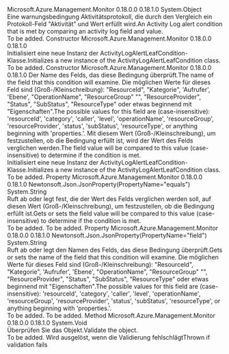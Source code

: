 <Type Name="ActivityLogAlertLeafCondition" FullName="Microsoft.Azure.Management.Monitor.Management.Models.ActivityLogAlertLeafCondition">
  <TypeSignature Language="C#" Value="public class ActivityLogAlertLeafCondition" />
  <TypeSignature Language="ILAsm" Value=".class public auto ansi beforefieldinit ActivityLogAlertLeafCondition extends System.Object" />
  <TypeSignature Language="DocId" Value="T:Microsoft.Azure.Management.Monitor.Management.Models.ActivityLogAlertLeafCondition" />
  <TypeSignature Language="VB.NET" Value="Public Class ActivityLogAlertLeafCondition" />
  <TypeSignature Language="F#" Value="type ActivityLogAlertLeafCondition = class" />
  <AssemblyInfo>
    <AssemblyName>Microsoft.Azure.Management.Monitor</AssemblyName>
    <AssemblyVersion>0.18.0.0</AssemblyVersion>
    <AssemblyVersion>0.18.1.0</AssemblyVersion>
  </AssemblyInfo>
  <Base>
    <BaseTypeName>System.Object</BaseTypeName>
  </Base>
  <Interfaces />
  <Docs>
    <summary>
            <span data-ttu-id="45eff-101">Eine warnungsbedingung Aktivitätsprotokoll, die durch den Vergleich ein Protokoll-Feld "Aktivität" und Wert erfüllt wird.</span><span class="sxs-lookup"><span data-stu-id="45eff-101">An Activity Log alert condition that is met by comparing an activity log field and value.</span></span>
            </summary>
    <remarks>To be added.</remarks>
  </Docs>
  <Members>
    <Member MemberName=".ctor">
      <MemberSignature Language="C#" Value="public ActivityLogAlertLeafCondition ();" />
      <MemberSignature Language="ILAsm" Value=".method public hidebysig specialname rtspecialname instance void .ctor() cil managed" />
      <MemberSignature Language="DocId" Value="M:Microsoft.Azure.Management.Monitor.Management.Models.ActivityLogAlertLeafCondition.#ctor" />
      <MemberSignature Language="VB.NET" Value="Public Sub New ()" />
      <MemberType>Constructor</MemberType>
      <AssemblyInfo>
        <AssemblyName>Microsoft.Azure.Management.Monitor</AssemblyName>
        <AssemblyVersion>0.18.0.0</AssemblyVersion>
        <AssemblyVersion>0.18.1.0</AssemblyVersion>
      </AssemblyInfo>
      <Parameters />
      <Docs>
        <summary>
            <span data-ttu-id="45eff-102">Initialisiert eine neue Instanz der ActivityLogAlertLeafCondition-Klasse.</span><span class="sxs-lookup"><span data-stu-id="45eff-102">Initializes a new instance of the ActivityLogAlertLeafCondition class.</span></span>
            </summary>
        <remarks>To be added.</remarks>
      </Docs>
    </Member>
    <Member MemberName=".ctor">
      <MemberSignature Language="C#" Value="public ActivityLogAlertLeafCondition (string field, string equals);" />
      <MemberSignature Language="ILAsm" Value=".method public hidebysig specialname rtspecialname instance void .ctor(string field, string equals) cil managed" />
      <MemberSignature Language="DocId" Value="M:Microsoft.Azure.Management.Monitor.Management.Models.ActivityLogAlertLeafCondition.#ctor(System.String,System.String)" />
      <MemberSignature Language="VB.NET" Value="Public Sub New (field As String, equals As String)" />
      <MemberSignature Language="F#" Value="new Microsoft.Azure.Management.Monitor.Management.Models.ActivityLogAlertLeafCondition : string * string -&gt; Microsoft.Azure.Management.Monitor.Management.Models.ActivityLogAlertLeafCondition" Usage="new Microsoft.Azure.Management.Monitor.Management.Models.ActivityLogAlertLeafCondition (field, equals)" />
      <MemberType>Constructor</MemberType>
      <AssemblyInfo>
        <AssemblyName>Microsoft.Azure.Management.Monitor</AssemblyName>
        <AssemblyVersion>0.18.0.0</AssemblyVersion>
        <AssemblyVersion>0.18.1.0</AssemblyVersion>
      </AssemblyInfo>
      <Parameters>
        <Parameter Name="field" Type="System.String" />
        <Parameter Name="equals" Type="System.String" />
      </Parameters>
      <Docs>
        <param name="field"><span data-ttu-id="45eff-103">Der Name des Felds, das diese Bedingung überprüft.</span><span class="sxs-lookup"><span data-stu-id="45eff-103">The name of the field that this condition will examine.</span></span> <span data-ttu-id="45eff-104">Die möglichen Werte für dieses Feld sind (Groß-/Kleinschreibung): "ResourceId", "Kategorie", 'Aufrufer', 'Ebene', "OperationName", "ResourceGroup" "", "ResourceProvider", "Status", "SubStatus", "ResourceType" oder etwas beginnend mit "Eigenschaften".</span><span class="sxs-lookup"><span data-stu-id="45eff-104">The possible values for this field are (case-insensitive): 'resourceId', 'category', 'caller', 'level', 'operationName', 'resourceGroup', 'resourceProvider', 'status', 'subStatus', 'resourceType', or anything beginning with 'properties.'.</span></span></param>
        <param name="equals"><span data-ttu-id="45eff-105">Mit diesem Wert (Groß-/Kleinschreibung), um festzustellen, ob die Bedingung erfüllt ist, wird der Wert des Felds verglichen werden.</span><span class="sxs-lookup"><span data-stu-id="45eff-105">The field value will be compared to this value (case-insensitive) to determine if the condition is met.</span></span></param>
        <summary>
            <span data-ttu-id="45eff-106">Initialisiert eine neue Instanz der ActivityLogAlertLeafCondition-Klasse.</span><span class="sxs-lookup"><span data-stu-id="45eff-106">Initializes a new instance of the ActivityLogAlertLeafCondition class.</span></span>
            </summary>
        <remarks>To be added.</remarks>
      </Docs>
    </Member>
    <Member MemberName="Equals">
      <MemberSignature Language="C#" Value="public string Equals { get; set; }" />
      <MemberSignature Language="ILAsm" Value=".property instance string Equals" />
      <MemberSignature Language="DocId" Value="P:Microsoft.Azure.Management.Monitor.Management.Models.ActivityLogAlertLeafCondition.Equals" />
      <MemberSignature Language="VB.NET" Value="Public Property Equals As String" />
      <MemberSignature Language="F#" Value="member this.Equals : string with get, set" Usage="Microsoft.Azure.Management.Monitor.Management.Models.ActivityLogAlertLeafCondition.Equals" />
      <MemberType>Property</MemberType>
      <AssemblyInfo>
        <AssemblyName>Microsoft.Azure.Management.Monitor</AssemblyName>
        <AssemblyVersion>0.18.0.0</AssemblyVersion>
        <AssemblyVersion>0.18.1.0</AssemblyVersion>
      </AssemblyInfo>
      <Attributes>
        <Attribute>
          <AttributeName>Newtonsoft.Json.JsonProperty(PropertyName="equals")</AttributeName>
        </Attribute>
      </Attributes>
      <ReturnValue>
        <ReturnType>System.String</ReturnType>
      </ReturnValue>
      <Docs>
        <summary>
            <span data-ttu-id="45eff-107">Ruft ab oder legt fest, die der Wert des Felds verglichen werden soll, auf diesen Wert (Groß-/Kleinschreibung), um festzustellen, ob die Bedingung erfüllt ist.</span><span class="sxs-lookup"><span data-stu-id="45eff-107">Gets or sets the field value will be compared to this value (case-insensitive) to determine if the condition is met.</span></span>
            </summary>
        <value>To be added.</value>
        <remarks>To be added.</remarks>
      </Docs>
    </Member>
    <Member MemberName="Field">
      <MemberSignature Language="C#" Value="public string Field { get; set; }" />
      <MemberSignature Language="ILAsm" Value=".property instance string Field" />
      <MemberSignature Language="DocId" Value="P:Microsoft.Azure.Management.Monitor.Management.Models.ActivityLogAlertLeafCondition.Field" />
      <MemberSignature Language="VB.NET" Value="Public Property Field As String" />
      <MemberSignature Language="F#" Value="member this.Field : string with get, set" Usage="Microsoft.Azure.Management.Monitor.Management.Models.ActivityLogAlertLeafCondition.Field" />
      <MemberType>Property</MemberType>
      <AssemblyInfo>
        <AssemblyName>Microsoft.Azure.Management.Monitor</AssemblyName>
        <AssemblyVersion>0.18.0.0</AssemblyVersion>
        <AssemblyVersion>0.18.1.0</AssemblyVersion>
      </AssemblyInfo>
      <Attributes>
        <Attribute>
          <AttributeName>Newtonsoft.Json.JsonProperty(PropertyName="field")</AttributeName>
        </Attribute>
      </Attributes>
      <ReturnValue>
        <ReturnType>System.String</ReturnType>
      </ReturnValue>
      <Docs>
        <summary>
            <span data-ttu-id="45eff-108">Ruft ab oder legt den Namen des Felds, das diese Bedingung überprüft.</span><span class="sxs-lookup"><span data-stu-id="45eff-108">Gets or sets the name of the field that this condition will examine.</span></span> <span data-ttu-id="45eff-109">Die möglichen Werte für dieses Feld sind (Groß-/Kleinschreibung): "ResourceId", "Kategorie", 'Aufrufer', 'Ebene', "OperationName", "ResourceGroup" "", "ResourceProvider", "Status", "SubStatus", "ResourceType" oder etwas beginnend mit "Eigenschaften".</span><span class="sxs-lookup"><span data-stu-id="45eff-109">The possible values for this field are (case-insensitive): 'resourceId', 'category', 'caller', 'level', 'operationName', 'resourceGroup', 'resourceProvider', 'status', 'subStatus', 'resourceType', or anything beginning with 'properties.'.</span></span>
            </summary>
        <value>To be added.</value>
        <remarks>To be added.</remarks>
      </Docs>
    </Member>
    <Member MemberName="Validate">
      <MemberSignature Language="C#" Value="public virtual void Validate ();" />
      <MemberSignature Language="ILAsm" Value=".method public hidebysig newslot virtual instance void Validate() cil managed" />
      <MemberSignature Language="DocId" Value="M:Microsoft.Azure.Management.Monitor.Management.Models.ActivityLogAlertLeafCondition.Validate" />
      <MemberSignature Language="VB.NET" Value="Public Overridable Sub Validate ()" />
      <MemberSignature Language="F#" Value="abstract member Validate : unit -&gt; unit&#xA;override this.Validate : unit -&gt; unit" Usage="activityLogAlertLeafCondition.Validate " />
      <MemberType>Method</MemberType>
      <AssemblyInfo>
        <AssemblyName>Microsoft.Azure.Management.Monitor</AssemblyName>
        <AssemblyVersion>0.18.0.0</AssemblyVersion>
        <AssemblyVersion>0.18.1.0</AssemblyVersion>
      </AssemblyInfo>
      <ReturnValue>
        <ReturnType>System.Void</ReturnType>
      </ReturnValue>
      <Parameters />
      <Docs>
        <summary>
            <span data-ttu-id="45eff-110">Überprüfen Sie das Objekt.</span><span class="sxs-lookup"><span data-stu-id="45eff-110">Validate the object.</span></span>
            </summary>
        <remarks>To be added.</remarks>
        <exception cref="T:Microsoft.Rest.ValidationException">
            <span data-ttu-id="45eff-111">Wird ausgelöst, wenn die Validierung fehlschlägt</span><span class="sxs-lookup"><span data-stu-id="45eff-111">Thrown if validation fails</span></span>
            </exception>
      </Docs>
    </Member>
  </Members>
</Type>